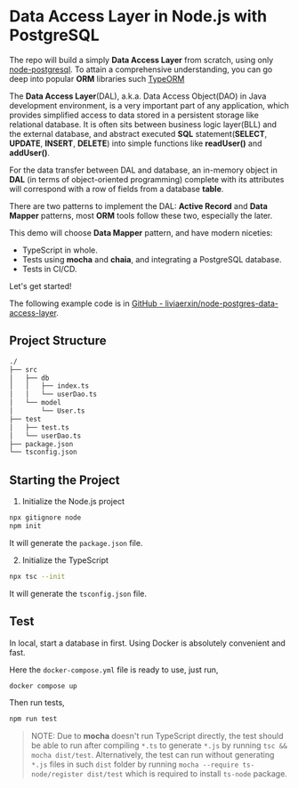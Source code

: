 # Data Access Layer in Node.js with PostgreSQL

The repo will build a simply **Data Access Layer** from scratch, using only [node-postgresql](https://github.com/brianc/node-postgres). To attain a comprehensive understanding, you can go deep into popular **ORM** libraries such [TypeORM](https://github.com/typeorm/typeorm)

The **Data Access Layer**(DAL), a.k.a. Data Access Object(DAO) in Java development environment, is a very important part of any application, which provides simplified access to data stored in a persistent storage like relational database. It is often sits between business logic layer(BLL) and the external database, and abstract executed **SQL** statement(**SELECT**, **UPDATE**, **INSERT**, **DELETE**) into simple functions like **readUser()** and **addUser()**.

For the data transfer between DAL and database, an in-memory object in **DAL** (in terms of object-oriented programming) complete with its attributes will correspond with a row of fields from a database **table**.

There are two patterns to implement the DAL: **Active Record** and **Data Mapper** patterns, most **ORM** tools follow these two, especially the later.

This demo will choose **Data Mapper** pattern, and have modern niceties:

- TypeScript in whole.
- Tests using **mocha** and **chaia**, and integrating a PostgreSQL database.
- Tests in CI/CD.

Let's get started!

The following example code is in [GitHub - liviaerxin/node-postgres-data-access-layer](https://github.com/liviaerxin/node-postgres-data-access-layer).

## Project Structure

```sh
./
├── src
│   ├── db
│   │   ├── index.ts
│   │   └── userDao.ts
│   └── model
│       └── User.ts
├── test
│   ├── test.ts
│   └── userDao.ts
├── package.json
└── tsconfig.json
```

## Starting the Project

1. Initialize the Node.js project

```sh
npx gitignore node
npm init
```

It will generate the `package.json` file.

2. Initialize the TypeScript

```sh
npx tsc --init
```

It will generate the `tsconfig.json` file.

## Test

In local, start a database in first. Using Docker is absolutely convenient and fast.

Here the `docker-compose.yml` file is ready to use, just run,

```sh
docker compose up
```

Then run tests,

```sh
npm run test
```

> NOTE: Due to **mocha** doesn't run TypeScript directly, the test should be able to run after compiling `*.ts` to generate `*.js` by running `tsc && mocha dist/test`. Alternatively, the test can run without generating `*.js` files in such `dist` folder by running `mocha --require ts-node/register dist/test` which is required to install `ts-node` package.
